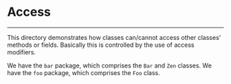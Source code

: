 # Access
---
This directory demonstrates how classes can/cannot access other classes' methods or fields.
Basically this is controlled by the use of access modifiers.

We have the `bar` package, which comprises the `Bar` and `Zen` classes.
We have the `foo` package, which comprises the `Foo` class.